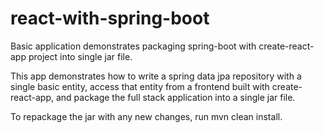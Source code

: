 # react-with-spring-boot
Basic application demonstrates packaging spring-boot with create-react-app project into single jar file.

This app demonstrates how to write a spring data jpa repository with a single basic entity, access that entity from a frontend built with create-react-app, and package the full stack application into a single jar file.

To repackage the jar with any new changes, run mvn clean install.
